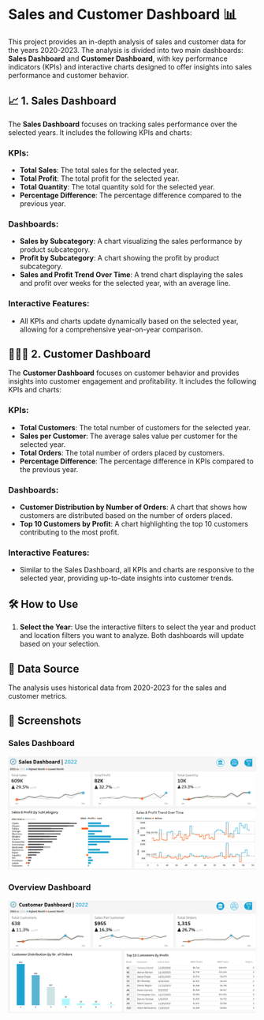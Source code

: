 # Sales and Customer Dashboard 📊

This project provides an in-depth analysis of sales and customer data for the years 2020-2023. The analysis is divided into two main dashboards: **Sales Dashboard** and **Customer Dashboard**, with key performance indicators (KPIs) and interactive charts designed to offer insights into sales performance and customer behavior.

## 📈 1. Sales Dashboard 
The **Sales Dashboard** focuses on tracking sales performance over the selected years. It includes the following KPIs and charts:

### KPIs:
- **Total Sales**: The total sales for the selected year.
- **Total Profit**: The total profit for the selected year.
- **Total Quantity**: The total quantity sold for the selected year.
- **Percentage Difference**: The percentage difference compared to the previous year.

### Dashboards:
- **Sales by Subcategory**: A chart visualizing the sales performance by product subcategory.
- **Profit by Subcategory**: A chart showing the profit by product subcategory.
- **Sales and Profit Trend Over Time**: A trend chart displaying the sales and profit over weeks for the selected year, with an average line.

### Interactive Features:
- All KPIs and charts update dynamically based on the selected year, allowing for a comprehensive year-on-year comparison.

## 🧑‍🤝‍🧑 2. Customer Dashboard 
The **Customer Dashboard** focuses on customer behavior and provides insights into customer engagement and profitability. It includes the following KPIs and charts:

### KPIs:
- **Total Customers**: The total number of customers for the selected year.
- **Sales per Customer**: The average sales value per customer for the selected year.
- **Total Orders**: The total number of orders placed by customers.
- **Percentage Difference**: The percentage difference in KPIs compared to the previous year.

### Dashboards:
- **Customer Distribution by Number of Orders**: A chart that shows how customers are distributed based on the number of orders placed.
- **Top 10 Customers by Profit**: A chart highlighting the top 10 customers contributing to the most profit.

### Interactive Features:
- Similar to the Sales Dashboard, all KPIs and charts are responsive to the selected year, providing up-to-date insights into customer trends.

## 🛠️ How to Use 
1. **Select the Year**: Use the interactive filters to select the year and product and location filters you want to analyze. Both dashboards will update based on your selection.

## 📂 Data Source 
The analysis uses historical data from 2020-2023 for the sales and customer metrics.

## 📸 Screenshots  

###  Sales Dashboard  
![Sales](https://github.com/sofoq/Sales-Customer-Analysis/blob/main/Sales.png)  

### Overview Dashboard  
![Customers](https://github.com/sofoq/Sales-Customer-Analysis/blob/main/Customer.png)  


